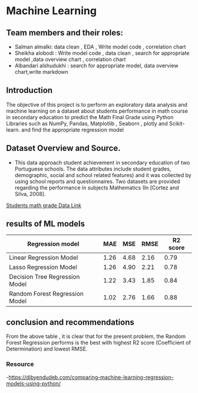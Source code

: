 # Machine Learning 

## Team members and their roles:
- Salman almalki:  data clean , EDA , Write model code ,  correlation chart
- Sheikha alobodi :  Write model code , data clean , search for appropriate  model ,data overview chart , correlation chart
- Albandari alshudukhi : search for appropriate model, data overview chart,write markdown


## Introduction
The objective of this project is to perform an exploratory data analysis and machine learning on a dataset about students performance in math course in secondary education to predict the Math Final Grade using Python Libraries such as NumPy, Pandas, Matplotlib , Seaborn , plotly and Scikit-learn.
and find the appropriate regression model 

## Dataset Overview and Source.
- This data approach student achievement in secondary education of two Portuguese schools. The data attributes include student grades, demographic, social and school related features) and it was collected by using school reports and questionnaires. Two datasets are provided regarding the performance in subjects Mathematics (In [Cortez and Silva, 2008].

[Students math grade Data Link](https://archive.ics.uci.edu/dataset/320/student+performance)


## results of ML models
| Regression model  | MAE | MSE | RMSE | R2 score |
| ----------- | ----------- | ----------- | ----------- | ----------- |
|Linear Regression Model| 1.26 | 4.68 | 2.16 | 0.79 |
|Lasso Regression Model| 1.26|4.90| 2.21| 0.78|
|Decision Tree Regression Model | 1.22|3.43|1.85|  0.84 |
|Random Forest Regression Model | 1.02|2.76|1.66|  0.88 |


## conclusion and recommendations 
From the above table , it is clear that for the present problem, the Random Forest Regression performs is the best with highest R2 score (Coefficient of Determination) and lowest RMSE. 

### Resource 
-https://dibyendudeb.com/comparing-machine-learning-regression-models-using-python/




